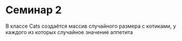 # Семинар 2
В классе Cats создаётся массив случайного размера с котиками, у каждого из которых случайное значение аппетита
